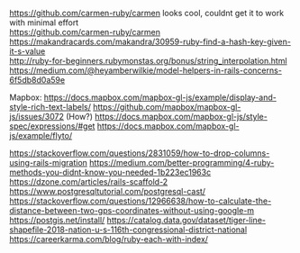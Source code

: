 https://github.com/carmen-ruby/carmen looks cool, couldnt get it to work with minimal effort  
https://github.com/carmen-ruby/carmen  
https://makandracards.com/makandra/30959-ruby-find-a-hash-key-given-it-s-value  
http://ruby-for-beginners.rubymonstas.org/bonus/string_interpolation.html
https://medium.com/@heyamberwilkie/model-helpers-in-rails-concerns-6f5db8d0a59e

Mapbox:
https://docs.mapbox.com/mapbox-gl-js/example/display-and-style-rich-text-labels/
https://github.com/mapbox/mapbox-gl-js/issues/3072 (How?)
https://docs.mapbox.com/mapbox-gl-js/style-spec/expressions/#get
https://docs.mapbox.com/mapbox-gl-js/example/flyto/


https://stackoverflow.com/questions/2831059/how-to-drop-columns-using-rails-migration
https://medium.com/better-programming/4-ruby-methods-you-didnt-know-you-needed-1b223ec1963c  
https://dzone.com/articles/rails-scaffold-2  
https://www.postgresqltutorial.com/postgresql-cast/  
https://stackoverflow.com/questions/12966638/how-to-calculate-the-distance-between-two-gps-coordinates-without-using-google-m
https://postgis.net/install/
https://catalog.data.gov/dataset/tiger-line-shapefile-2018-nation-u-s-116th-congressional-district-national  
https://careerkarma.com/blog/ruby-each-with-index/